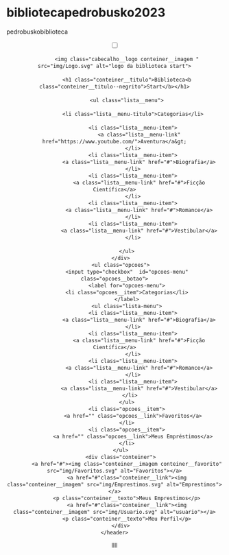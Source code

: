 # bibliotecapedrobusko2023
pedrobuskobiblioteca
<!DOCTYPE html>

<head>
    <meta charset="UTF-8">
    <meta name="viewport" content="width=device-width, initial-scale=1.0">
    <title>Biblioteca Start</title>
    <link rel="stylesheet" href="reset.css">
    <link rel="preconnect" href="https://fonts.googleapis.com"&gt;
    <link rel="preconnect" href="https://fonts.gstatic.com&quot; crossorigin>
    <link href="https://fonts.googleapis.com/css2?family=Josefin+Sans:wght@400;700&family=Poppins&display=swap&quot;
        rel="stylesheet">
    <link rel="stylesheet" href="styles.css">
</head>

<body>
    <header class="cabecalho">
        <div class="conteiner">
            <input type="checkbox" id="menu" class="conteiner__botao">
            <label for="menu">
                <span class="cabecalho__menu conteiner__imagem"> </span>
            </label>


            <img class="cabecalho__logo conteiner__imagem " src="img/Logo.svg" alt="logo da biblioteca start">
           
            <h1 class="conteiner__titulo">Biblioteca<b class="conteiner__titulo--negrito">Start</b></h1>

            <ul class="lista__menu">

                <li class="lista__menu-titulo">Categorias</li>

                <li class="lista__menu-item">
                    <a class="lista__menu-link" href="https://www.youtube.com/">Aventura</a&gt;
                </li>
                <li class="lista__menu-item">
                    <a class="lista__menu-link" href="#">Biografia</a>
                </li>
                <li class="lista__menu-item">
                    <a class="lista__menu-link" href="#">Ficção Científica</a>
                </li>
                <li class="lista__menu-item">
                    <a class="lista__menu-link" href="#">Romance</a>
                </li>
                <li class="lista__menu-item">
                    <a class="lista__menu-link" href="#">Vestibular</a>
                </li>

            </ul>
        </div>
        <ul class="opcoes">
            <input type="checkbox"  id="opcoes-menu" class="opcoes__botao">
            <label for="opcoes-menu">
            <li class="opcoes__item">Categorias</li>
            </label>
            <ul class="lista-menu">
                <li class="lista__menu-item">
                    <a class="lista__menu-link" href="#">Biografia</a>
                </li>
                <li class="lista__menu-item">
                    <a class="lista__menu-link" href="#">Ficção Científica</a>
                </li>
                <li class="lista__menu-item">
                    <a class="lista__menu-link" href="#">Romance</a>
                </li>
                <li class="lista__menu-item">
                    <a class="lista__menu-link" href="#">Vestibular</a>
                </li>  
            </ul>
            <li class="opcoes__item">
                <a href="" class="opcoes__link">Favoritos</a>
            </li>
            <li class="opcoes__item">
                <a href="" class="opcoes__link">Meus Empréstimos</a>
            </li>
        </ul>
        <div class="conteiner">
            <a href="#"><img class="conteiner__imagem conteiner__favorito" src="img/Favoritos.svg" alt="Favoritos"></a>
            <a href="#"class="conteiner__link"><img class="conteiner__imagem" src="img/Emprestimos.svg" alt="Emprestimos"></a>
            <p class="conteiner__texto">Meus Emprestimos</p>
            <a href="#"class="conteiner__link"><img class="conteiner__imagem" src="img/Usuario.svg" alt="usuario"></a>
            <p class="conteiner__texto">Meu Perfil</p>
        </div>
    </header>
</body>

</html>llll